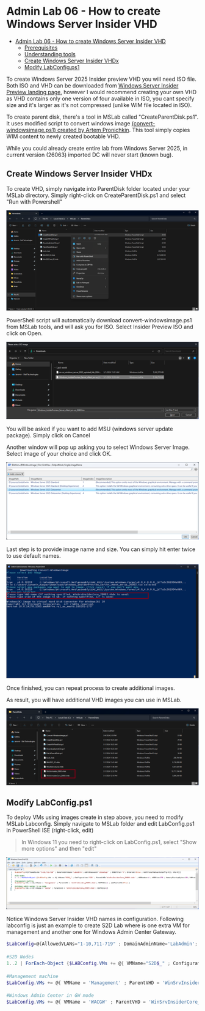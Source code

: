 # Admin Lab 06 - How to create Windows Server Insider VHD

<!-- TOC -->

- [Admin Lab 06 - How to create Windows Server Insider VHD](#admin-lab-06---how-to-create-windows-server-insider-vhd)
    - [Prerequisites](#prerequisites)
    - [Understanding tools](#understanding-tools)
    - [Create Windows Server Insider VHDx](#create-windows-server-insider-vhdx)
    - [Modify LabConfig.ps1](#modify-labconfigps1)

<!-- /TOC -->

To create Windows Server 2025 Insider preview VHD you will need ISO file. Both ISO and VHD can be downloaded from [Windows Server Insider Preview landing page](https://www.microsoft.com/en-us/software-download/windowsinsiderpreviewserver), however I would recommend creating your own VHD as VHD contains only one version of four available in ISO, you cant specify size and it's larger as it's not compressed (unlike WIM file located in ISO).

To create parent disk, there's a tool in MSLab called "CreateParentDisk.ps1". It uses modified script to convert windows image [(convert-windowsimage.ps1) created by Artem Pronichkin](https://github.com/MicrosoftDocs/Virtualization-Documentation/tree/main/hyperv-tools/Convert-WindowsImage). This tool simply copies WIM content to newly created bootable VHD.

While you could already create entire lab from Windows Server 2025, in current version (26063) imported DC will never start (known bug).

## Create Windows Server Insider VHDx

To create VHD, simply navigate into ParentDisk folder located under your MSLab directory. Simply right-click on CreateParentDisk.ps1 and select "Run with Powershell"


![](./media/explorer01.png)

PowerShell script will automatically download convert-windowsimage.ps1 from MSLab tools, and will ask you for ISO. Select Insider Preview ISO and click on Open.

![](./media/explorer02.png)

You will be asked if you want to add MSU (windows server update package). Simply click on Cancel

Another window will pop up asking you to select Windows Server Image. Select image of your choice and click OK.

![](./media/powershell01.png)

Last step is to provide image name and size. You can simply hit enter twice to use default names.

![](./media/powershell02.png)

Once finished, you can repeat process to create additional images.

As result, you will have additional VHD images you can use in MSLab.

![](./media/explorer03.png)

## Modify LabConfig.ps1

To deploy VMs using images create in step above, you need to modify MSLab Labconfig. Simply navigate to MSLab folder and edit LabConfig.ps1 in PowerShell ISE (right-click, edit)

> In Windows 11 you need to right-click on LabConfig.ps1, select "Show more options" and then "edit"

![](./media/powershell03.png)

Notice Windows Server Insider VHD names in configuration. Following labconfig is just an example to create S2D Lab where is one extra VM for management and another one for Windows Admin Center Gateway.

```PowerShell
$LabConfig=@{AllowedVLANs="1-10,711-719" ; DomainAdminName='LabAdmin'; AdminPassword='LS1setup!' ; DCEdition='4'; Internet=$true ; AdditionalNetworksConfig=@(); VMs=@()}

#S2D Nodes
1..2 | ForEach-Object {$LABConfig.VMs += @{ VMName="S2D$_" ; Configuration='S2D' ; ParentVHD='WinSrvInsiderCore_26063.vhdx' ; HDDNumber=4 ; HDDSize=2TB ; MemoryStartupBytes=1GB; VMProcessorCount=4 ; vTPM=$true}}

#Management machine
$LabConfig.VMs += @{ VMName = 'Management' ; ParentVHD = 'WinSrvInsider_26063.vhdx'; MGMTNICs=1 ; AddToolsVHD=$True }

#Windows Admin Center in GW mode
$LabConfig.VMs += @{ VMName = 'WACGW' ; ParentVHD = 'WinSrvInsiderCore_26063.vhdx'; MGMTNICs=1}

```